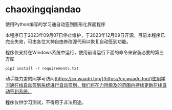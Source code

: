 # chaoxingqiandao
使用Python编写的学习通自动签到图形化界面程序

本程序已于2023年09月07日停止维护，于2023年12月09日开源，目前本程序已完全失效，可由各位大神自由修改源代码以恢复自动签到功能。

程序仅支持在Windows系统中运行，使用前请运行下面的命令来安装必要的第三方库
```
pip3 install -r requirements.txt
```

动手能力差的同学可访问[https://cx.waadri.top/](https://cx.waadri.top/)使用学习通在线自动签到系统进行自动签到，我们将在力所能及的范围内持续更新在线自动签到系统。

程序仅供学习测试，不得用于非法用途。
